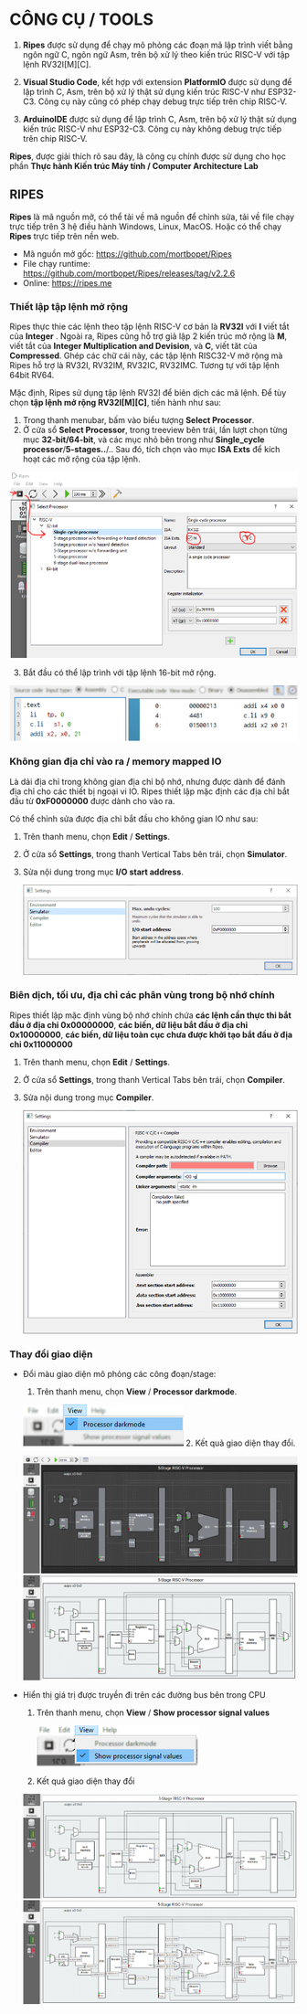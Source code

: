 # CÔNG CỤ / TOOLS

1. **Ripes** được sử dụng để chạy mô phỏng các đoạn mã lập trình viết bằng ngôn ngữ C, ngôn ngữ Asm, trên bộ xử lý theo kiến trúc RISC-V với tập lệnh RV32I[M][C].

2. **Visual Studio Code**, kết hợp với extension **PlatformIO** được sử dụng để lập trình C, Asm, trên bộ xử lý thật sử dụng kiến trúc RISC-V như ESP32-C3. Công cụ này cũng có phép chạy debug trực tiếp trên chip RISC-V.

3. **ArduinoIDE** được sử dụng để lập trình C, Asm, trên bộ xử lý thật sử dụng kiến trúc RISC-V như ESP32-C3. Công cụ này không debug trực tiếp trên chip RISC-V.

**Ripes**, được giải thích rõ sau đây, là công cụ chính được sử dụng cho học phần **Thực hành Kiến trúc Máy tính / Computer Architecture Lab**

## RIPES

**Ripes** là mã nguồn mở, có thể tải về mã nguồn để chỉnh sửa, tải về file chạy trực tiếp trên 3 hệ điều hành Windows, Linux, MacOS. Hoặc có thể chạy **Ripes** trực tiếp trên nền web.

- Mã nguồn mở gốc: <https://github.com/mortbopet/Ripes>
- File chạy runtime: <https://github.com/mortbopet/Ripes/releases/tag/v2.2.6>
- Online: <https://ripes.me>

### Thiết lập tập lệnh mở rộng

Ripes thực thie các lệnh theo tập lệnh RISC-V cơ bản là **RV32I** với **I** viết tắt của **Integer** . Ngoài ra, Ripes cũng hỗ trợ giả lập 2 kiến trúc mở rộng là **M**, viết tắt của **Integer Multiplication and Devision**, và **C**, viết tăt của **Compressed**. Ghép các chữ cái này, các tập lệnh RISC32-V mở rộng mà Ripes hỗ trợ là RV32I, RV32IM, RV32IC, RV32IMC. Tương tự với tập lệnh 64bit RV64.

Mặc định, Ripes sử dụng tập lệnh RV32I để biên dịch các mã lệnh. Để tùy chọn **tập lệnh mở rộng RV32I[M][C]**, tiến hành như sau:

1. Trong thanh menubar, bấm vào biểu tượng **Select Processor**.
2. Ở cửa sổ **Select Processor**, trong treeview bên trái, lần lượt chọn từng mục **32-bit/64-bit**, và các mục nhỏ bên trong như **Single_cycle processor**/**5-stages..**/.. Sau đó, tích chọn vào mục **ISA Exts** để kích hoạt các mở rộng của tập lệnh.

![RV32IMC](images/RV32IMC.png)

3. Bắt đầu có thể lập trình với tập lệnh 16-bit mở rộng.

![RV32IMC with compressed instruction c.li](images/RV32IMC.c.li.png)

### Không gian địa chỉ vào ra / memory mapped IO

Là dải địa chỉ trong không gian địa chỉ bộ nhớ, nhưng được dành để đánh địa chỉ cho các thiết bị ngoại vi IO. Ripes thiết lập mặc định các địa chỉ bắt đầu từ **0xF0000000** được dành cho vào ra.

Có thể chỉnh sửa được địa chỉ bắt đầu cho không gian IO như sau:

 1. Trên thanh menu, chọn **Edit** / **Settings**.
 2. Ở cửa sổ **Settings**, trong thanh Vertical Tabs bên trái, chọn **Simulator**.
 3. Sửa nội dung trong mục **I/O start address**.

    ![I/O start address](images/Settings_IOStartAddress.png)

### Biên dịch, tối ưu, địa chỉ các phân vùng trong bộ nhớ chính

Ripes thiết lập mặc định vùng bộ nhớ chính chứa **các lệnh cần thực thi bắt đầu ở địa chỉ 0x00000000**, **các biến, dữ liệu bắt đầu ở địa chỉ 0x10000000**, **các biến, dữ liệu toàn cục chưa được khởi tạo bắt đầu ở địa chỉ 0x11000000**

 1. Trên thanh menu, chọn **Edit** / **Settings**.
 2. Ở cửa sổ **Settings**, trong thanh Vertical Tabs bên trái, chọn **Compiler**.
 3. Sửa nội dung trong mục **Compiler**.

    ![Compiler](images/Settings_Compiler.png)

### Thay đổi giao diện

- Đổi màu giao diện mô phỏng các công đoạn/stage:
  1. Trên thanh menu, chọn **View** / **Processor darkmode**.

    ![Alt text](images/Menu_ProcessorDarkmode.png)
  2. Kết quả giao diện thay đổi.

    ![Darkmode](images/ProcessorDarkmode.png)
    ![Lightmode](images/ProcessorLightmode.png)

- Hiển thị giá trị được truyền đi trên các đường bus bên trong CPU
  1. Trên thanh menu, chọn **View** / **Show processor signal values**

     ![Alt text](images/Menu_ProcessorSignalValues.png)

  2. Kết quả giao diện thay đổi

    ![Không hiển thị](images/HideSignalValues.png)
    ![Có hiển thị](images/ShowSignalValues.png)
